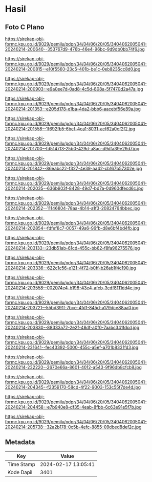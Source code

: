 # Hasil

## Foto C Plano

https://sirekap-obj-formc.kpu.go.id/9029/pemilu/pdpr/34/04/06/20/05/3404062005041-20240214-200640--353767d9-476b-46e4-96bc-9d9db0bb74f6.jpg

https://sirekap-obj-formc.kpu.go.id/9029/pemilu/pdpr/34/04/06/20/05/3404062005041-20240214-200815--e10f5560-23c5-401b-be1c-0eb8235cc8d0.jpg

https://sirekap-obj-formc.kpu.go.id/9029/pemilu/pdpr/34/04/06/20/05/3404062005041-20240214-200903--e9a0ee7d-0ad8-4c5d-808a-5f7470d2a47a.jpg

https://sirekap-obj-formc.kpu.go.id/9029/pemilu/pdpr/34/04/06/20/05/3404062005041-20240214-201353--e205d178-e1ba-4da2-bbb6-aacebf56e89a.jpg

https://sirekap-obj-formc.kpu.go.id/9029/pemilu/pdpr/34/04/06/20/05/3404062005041-20240214-201558--1f692fb5-6bcf-4ca1-8031-acf62a0cf2f2.jpg

https://sirekap-obj-formc.kpu.go.id/9029/pemilu/pdpr/34/04/06/20/05/3404062005041-20240214-201700--fd5147f3-25b0-429d-a8ac-d9dfa39e29d7.jpg

https://sirekap-obj-formc.kpu.go.id/9029/pemilu/pdpr/34/04/06/20/05/3404062005041-20240214-201842--86eabc22-f327-4e39-aa42-cb167b57302e.jpg

https://sirekap-obj-formc.kpu.go.id/9029/pemilu/pdpr/34/04/06/20/05/3404062005041-20240214-202035--636b903f-8428-49d7-bd7a-0d960dfecd6c.jpg

https://sirekap-obj-formc.kpu.go.id/9029/pemilu/pdpr/34/04/06/20/05/3404062005041-20240214-202352--11146804-78aa-4b14-a1f3-20824764bbec.jpg

https://sirekap-obj-formc.kpu.go.id/9029/pemilu/pdpr/34/04/06/20/05/3404062005041-20240214-202854--fdfef8c7-0057-49a6-96fb-d8e6bf4bd4fb.jpg

https://sirekap-obj-formc.kpu.go.id/9029/pemilu/pdpr/34/04/06/20/05/3404062005041-20240214-203133--23db51ab-61cd-455c-bb62-f8fa96275576.jpg

https://sirekap-obj-formc.kpu.go.id/9029/pemilu/pdpr/34/04/06/20/05/3404062005041-20240214-203336--622c1c56-e121-4f72-b0ff-b26ab1f4c190.jpg

https://sirekap-obj-formc.kpu.go.id/9029/pemilu/pdpr/34/04/06/20/05/3404062005041-20240214-203558--002074e4-b198-43e4-afcb-3cdf8111dd4e.jpg

https://sirekap-obj-formc.kpu.go.id/9029/pemilu/pdpr/34/04/06/20/05/3404062005041-20240214-203721--55bd391f-7bce-4fd1-845d-a179dce88aa0.jpg

https://sirekap-obj-formc.kpu.go.id/9029/pemilu/pdpr/34/04/06/20/05/3404062005041-20240214-203830--88333a72-2e2f-48df-a0f0-7aabc341fdcd.jpg

https://sirekap-obj-formc.kpu.go.id/9029/pemilu/pdpr/34/04/06/20/05/3404062005041-20240214-231641--fec43392-5000-455c-a5ef-a701b8331fd3.jpg

https://sirekap-obj-formc.kpu.go.id/9029/pemilu/pdpr/34/04/06/20/05/3404062005041-20240214-232220--2670e66a-8601-4012-a543-9f96db8cfcb8.jpg

https://sirekap-obj-formc.kpu.go.id/9029/pemilu/pdpr/34/04/06/20/05/3404062005041-20240214-204345--f2359170-58cd-4f22-9003-153c55f7de4d.jpg

https://sirekap-obj-formc.kpu.go.id/9029/pemilu/pdpr/34/04/06/20/05/3404062005041-20240214-204458--e7b940e8-df35-4eab-8fbb-6c63e91e5f7b.jpg

https://sirekap-obj-formc.kpu.go.id/9029/pemilu/pdpr/34/04/06/20/05/3404062005041-20240214-205738--32a2b178-0c5b-4efc-8855-09dbed8def2c.jpg


## Metadata

| Key        | Value               |
| ---------- | ------------------- |
| Time Stamp | 2024-02-17 13:05:41 |
| Kode Dapil | 3401                |



